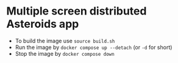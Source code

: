# Multiple screen distributed Asteroids app

- To build the image use `source build.sh`
- Run the image by `docker compose up --detach` (or `-d` for short)
- Stop the image by `docker compose down`
